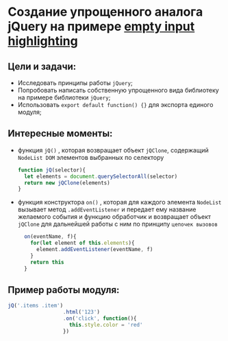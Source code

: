 # Создание упрощенного аналога jQuery на примере [empty input highlighting](https://github.com/SetMiller/programming-practice/tree/master/Modules/06_empty%20input%20highlighting)

Цели и задачи:
-
* Исследовать принципы работы `jQuery`;
* Попробовать написать собственную упрощенного вида библиотеку на примере библиотеки `jQuery`;
* Использовать `export default function() {}` для экспорта единого модуля;

Интересные моменты:
-  
- функция `jQ()` , которая возвращает объект `jQClone`, содержащий `NodeList DOM` элементов выбранных по селектору  
  ```javascript
  function jQ(selector){
    let elements = document.querySelectorAll(selector)
    return new jQClone(elements)
  }
  ```
- функция конструктора `on()` , которая для каждого элемента `NodeList` вызывает метод `.addEventListener` и передает ему название желаемого события и функцию обработчик и возвращает объект `jQClone` для дальнейшей работы с ним по принципу `цепочек вызовов`
  ```javascript
    on(eventName, f){
      for(let element of this.elements){
        element.addEventListener(eventName, f)
      }
      return this
    }
  ```
Пример работы модуля:
-
  ```javascript
  jQ('.items .item')
                    .html('123')
                    .on('click', function(){
                      this.style.color = 'red'
                    })
  ```

